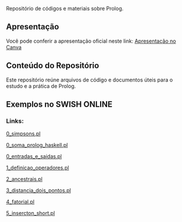 Repositório de códigos e materiais sobre Prolog.

## Apresentação

Você pode conferir a apresentação oficial neste link:
[Apresentação no Canva](https://www.canva.com/design/DAGfkka63g0/nUaWpuhItdtzrDyMYJnk8g/edit)

## Conteúdo do Repositório

Este repositório reúne arquivos de código e documentos úteis para o estudo e a prática de Prolog. 

## Exemplos no SWISH ONLINE

### Links:

[0_simpsons.pl](https://swish.swi-prolog.org/?code=https%3A%2F%2Fraw.githubusercontent.com%2FLariterrinha%2FProlog%2Fmain%2FExemplos%2F0_soma_prolog_haskell.pl0_simpsons.pl)

[0_soma_prolog_haskell.pl](https://swish.swi-prolog.org/?code=https%3A%2F%2Fraw.githubusercontent.com%2FLariterrinha%2FProlog%2Fmain%2FExemplos%2F0_soma_prolog_haskell.pl)

[0_entradas_e_saidas.pl](https://swish.swi-prolog.org/?code=https%3A%2F%2Fraw.githubusercontent.com%2FLariterrinha%2FProlog%2Fmain%2FExemplos%2F0_entradas_e_saidas.pl)

[1_definicao_operadores.pl​](https://swish.swi-prolog.org/?code=https%3A%2F%2Fraw.githubusercontent.com%2FLariterrinha%2FProlog%2Fmain%2FExemplos%2F1_definicao_operadores.pl)

[2_ancestrais.pl​](https://swish.swi-prolog.org/?code=https%3A%2F%2Fraw.githubusercontent.com%2FLariterrinha%2FProlog%2Fmain%2FExemplos%2F2_ancestrais.pl)

[3_distancia_dois_pontos.pl](https://swish.swi-prolog.org/?code=https%3A%2F%2Fraw.githubusercontent.com%2FLariterrinha%2FProlog%2Fmain%2FExemplos%2F3_distancia_dois_pontos.pl)

[4_fatorial.pl​](https://swish.swi-prolog.org/?code=https%3A%2F%2Fraw.githubusercontent.com%2FLariterrinha%2FProlog%2Fmain%2FExemplos%2F4_fatorial.pl)

[5_insercton_short.pl](https://swish.swi-prolog.org/?code=https%3A%2F%2Fraw.githubusercontent.com%2FLariterrinha%2FProlog%2Fmain%2FExemplos%2F5_insercton_short.pl)


